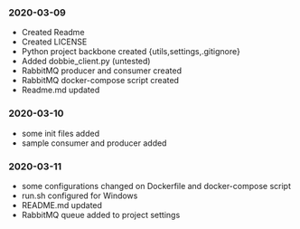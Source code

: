 ### 2020-03-09
+ Created Readme
+ Created LICENSE
+ Python project backbone created {utils,settings,.gitignore}
+ Added dobbie_client.py (untested)
+ RabbitMQ producer and consumer created
+ RabbitMQ docker-compose script created
+ Readme.md updated

### 2020-03-10
+ some init files added
+ sample consumer and producer added

### 2020-03-11
+ some configurations changed on Dockerfile and docker-compose script
+ run.sh configured for Windows
+ README.md updated
+ RabbitMQ queue added to project settings

